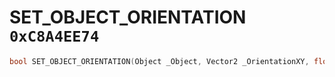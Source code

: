 # SET_OBJECT_ORIENTATION `0xC8A4EE74`

```cpp
bool SET_OBJECT_ORIENTATION(Object _Object, Vector2 _OrientationXY, float _OrientationZ);
```